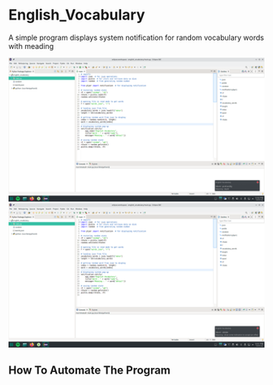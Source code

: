 # English_Vocabulary
A simple program displays system notification for random vocabulary words with meading

![Sample 1](https://raw.githubusercontent.com/mishrabroshan/English_Vocabulary/main/sample/sample1.png) 
![Sample 2](https://raw.githubusercontent.com/mishrabroshan/English_Vocabulary/main/sample/sample2.png)

## How To Automate The Program
